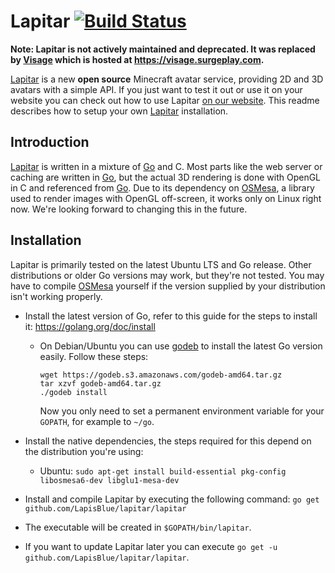 # Lapitar [![Build Status](https://travis-ci.org/LapisBlue/Lapitar.svg?branch=master)](https://travis-ci.org/LapisBlue/Lapitar)

__Note: Lapitar is not actively maintained and deprecated. It was replaced by [Visage](https://github.com/unascribed/Visage) which is hosted at https://visage.surgeplay.com.__

[Lapitar] is a new **open source** Minecraft avatar service, providing 2D and 3D avatars with a simple API. If you just want to test it out or use it on your website you can check out how to use Lapitar [on our website][Lapitar]. This readme describes how to setup your own [Lapitar] installation.

## Introduction
[Lapitar] is written in a mixture of [Go] and C. Most parts like the web server or caching are written in [Go], but the actual 3D rendering is done with OpenGL in C and referenced from [Go]. Due to its dependency on [OSMesa], a library used to render images with OpenGL off-screen, it works only on Linux right now. We're looking forward to changing this in the future.

## Installation

Lapitar is primarily tested on the latest Ubuntu LTS and Go release. Other distributions or older Go versions may work, but they're not tested. You may have to compile [OSMesa] yourself if the version supplied by your distribution isn't working properly.

- Install the latest version of Go, refer to this guide for the steps to install it: https://golang.org/doc/install

    - On Debian/Ubuntu you can use [godeb] to install the latest Go version easily. Follow these steps:

      ```
      wget https://godeb.s3.amazonaws.com/godeb-amd64.tar.gz
      tar xzvf godeb-amd64.tar.gz
      ./godeb install
      ```

      Now you only need to set a permanent environment variable for your `GOPATH`, for example to `~/go`.

- Install the native dependencies, the steps required for this depend on the distribution you're using:

    - Ubuntu: `sudo apt-get install build-essential pkg-config libosmesa6-dev libglu1-mesa-dev`

- Install and compile Lapitar by executing the following command: `go get github.com/LapisBlue/lapitar/lapitar`
- The executable will be created in `$GOPATH/bin/lapitar`.
- If you want to update Lapitar later you can execute `go get -u github.com/LapisBlue/lapitar/lapitar`.

[Lapitar]: https://lapitar.lapis.blue
[Go]: https://golang.org
[OSMesa]: http://www.mesa3d.org/osmesa.html
[godeb]: https://github.com/niemeyer/godeb
